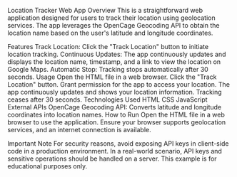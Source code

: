 Location Tracker Web App
Overview
This is a straightforward web application designed for users to track their location using geolocation services. The app leverages the OpenCage Geocoding API to obtain the location name based on the user's latitude and longitude coordinates.

Features
Track Location: Click the "Track Location" button to initiate location tracking.
Continuous Updates: The app continuously updates and displays the location name, timestamp, and a link to view the location on Google Maps.
Automatic Stop: Tracking stops automatically after 30 seconds.
Usage
Open the HTML file in a web browser.
Click the "Track Location" button.
Grant permission for the app to access your location.
The app continuously updates and shows your location information.
Tracking ceases after 30 seconds.
Technologies Used
HTML
CSS
JavaScript
External APIs
OpenCage Geocoding API: Converts latitude and longitude coordinates into location names.
How to Run
Open the HTML file in a web browser to use the application. Ensure your browser supports geolocation services, and an internet connection is available.

Important Note
For security reasons, avoid exposing API keys in client-side code in a production environment. In a real-world scenario, API keys and sensitive operations should be handled on a server. This example is for educational purposes only.